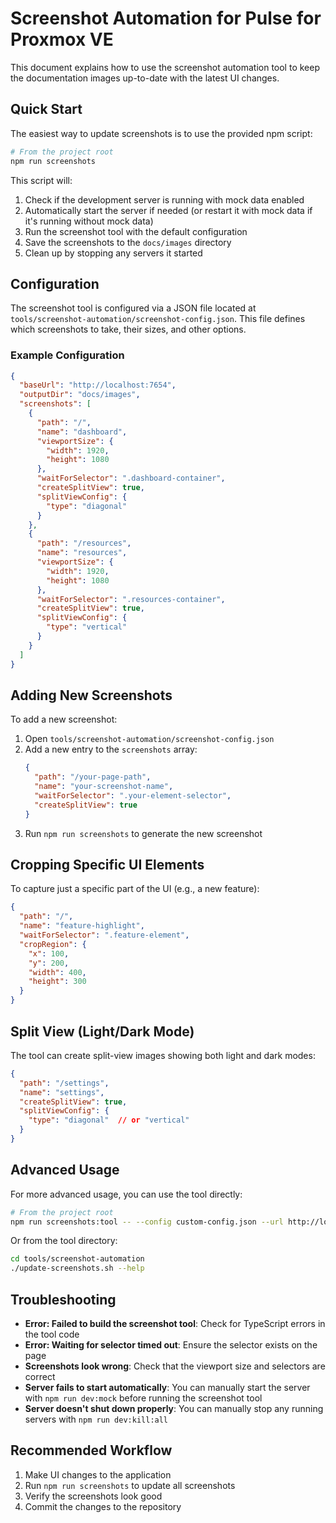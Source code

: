 # Screenshot Automation for Pulse for Proxmox VE

This document explains how to use the screenshot automation tool to keep the documentation images up-to-date with the latest UI changes.

## Quick Start

The easiest way to update screenshots is to use the provided npm script:

```bash
# From the project root
npm run screenshots
```

This script will:
1. Check if the development server is running with mock data enabled
2. Automatically start the server if needed (or restart it with mock data if it's running without mock data)
3. Run the screenshot tool with the default configuration
4. Save the screenshots to the `docs/images` directory
5. Clean up by stopping any servers it started

## Configuration

The screenshot tool is configured via a JSON file located at `tools/screenshot-automation/screenshot-config.json`. This file defines which screenshots to take, their sizes, and other options.

### Example Configuration

```json
{
  "baseUrl": "http://localhost:7654",
  "outputDir": "docs/images",
  "screenshots": [
    {
      "path": "/",
      "name": "dashboard",
      "viewportSize": {
        "width": 1920,
        "height": 1080
      },
      "waitForSelector": ".dashboard-container",
      "createSplitView": true,
      "splitViewConfig": {
        "type": "diagonal"
      }
    },
    {
      "path": "/resources",
      "name": "resources",
      "viewportSize": {
        "width": 1920,
        "height": 1080
      },
      "waitForSelector": ".resources-container",
      "createSplitView": true,
      "splitViewConfig": {
        "type": "vertical"
      }
    }
  ]
}
```

## Adding New Screenshots

To add a new screenshot:

1. Open `tools/screenshot-automation/screenshot-config.json`
2. Add a new entry to the `screenshots` array:
   ```json
   {
     "path": "/your-page-path",
     "name": "your-screenshot-name",
     "waitForSelector": ".your-element-selector",
     "createSplitView": true
   }
   ```
3. Run `npm run screenshots` to generate the new screenshot

## Cropping Specific UI Elements

To capture just a specific part of the UI (e.g., a new feature):

```json
{
  "path": "/",
  "name": "feature-highlight",
  "waitForSelector": ".feature-element",
  "cropRegion": {
    "x": 100,
    "y": 200,
    "width": 400,
    "height": 300
  }
}
```

## Split View (Light/Dark Mode)

The tool can create split-view images showing both light and dark modes:

```json
{
  "path": "/settings",
  "name": "settings",
  "createSplitView": true,
  "splitViewConfig": {
    "type": "diagonal"  // or "vertical"
  }
}
```

## Advanced Usage

For more advanced usage, you can use the tool directly:

```bash
# From the project root
npm run screenshots:tool -- --config custom-config.json --url http://localhost:9000
```

Or from the tool directory:

```bash
cd tools/screenshot-automation
./update-screenshots.sh --help
```

## Troubleshooting

- **Error: Failed to build the screenshot tool**: Check for TypeScript errors in the tool code
- **Error: Waiting for selector timed out**: Ensure the selector exists on the page
- **Screenshots look wrong**: Check that the viewport size and selectors are correct
- **Server fails to start automatically**: You can manually start the server with `npm run dev:mock` before running the screenshot tool
- **Server doesn't shut down properly**: You can manually stop any running servers with `npm run dev:kill:all`

## Recommended Workflow

1. Make UI changes to the application
2. Run `npm run screenshots` to update all screenshots
3. Verify the screenshots look good
4. Commit the changes to the repository